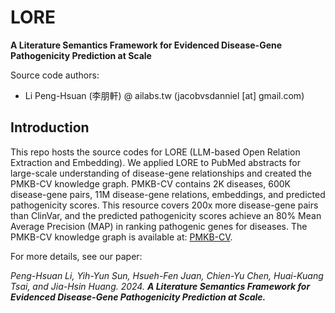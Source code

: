 # LORE
**A Literature Semantics Framework for Evidenced Disease-Gene Pathogenicity Prediction at Scale**

Source code authors:
- Li Peng-Hsuan (李朋軒) @ ailabs.tw (jacobvsdanniel [at] gmail.com)

## Introduction

This repo hosts the source codes for LORE (LLM-based Open Relation Extraction and Embedding). We applied LORE to PubMed abstracts for large-scale understanding of disease-gene relationships and created the PMKB-CV knowledge graph. PMKB-CV contains 2K diseases, 600K disease-gene pairs, 11M disease-gene relations, embeddings, and predicted pathogenicity scores. This resource covers 200x more disease-gene pairs than ClinVar, and the predicted pathogenicity scores achieve an 80% Mean Average Precision (MAP) in ranking pathogenic genes for diseases. The PMKB-CV knowledge graph is available at: [PMKB-CV](https://drive.google.com/file/d/1rGgZmUOU0XIQtV3mtYsMU-4t2lJQNOfo).

For more details, see our paper:

*Peng-Hsuan Li, Yih-Yun Sun, Hsueh-Fen Juan, Chien-Yu Chen, Huai-Kuang Tsai, and Jia-Hsin Huang. 2024. **A Literature Semantics Framework for Evidenced Disease-Gene Pathogenicity Prediction at Scale.***
